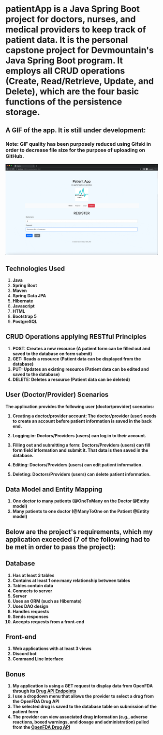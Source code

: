 # patientApp is a Java Spring Boot project for doctors, nurses, and medical providers to keep track of patient data. It is the personal capstone project for Devmountain's Java Spring Boot program. It employs all CRUD operations (Create, Read/Retrieve, Update, and Delete), which are the four basic functions of the persistence storage. 

## A GIF of the app. It is still under development:
### Note: GIF quality has been purposely reduced using Gifski in order to decrease file size for the purpose of uploading on GitHub.

![patientApp](https://github.com/kevinptx/patientApp/blob/main/patientAppDemo.gif)

## Technologies Used

1. <b>Java</b>
2. <b>Spring Boot</b>
3. <b>Maven</b>
4. <b>Spring Data JPA</b>
5. <b>Hibernate</b>
6. <b>Javascript</b>
7. <b>HTML</b>
8. <b>Bootstrap 5</b>
9. <b>PostgreSQL</b>

## CRUD Operations applying RESTful Principles
1. <b>POST:<b> Creates a new resource (A patient form can be filled out and saved to the database on form submit)
2. <b>GET:<b> Reads a resource (Patient data can be displayed from the database)
3. <b>PUT:<b> Updates an existing resource (Patient data can be edited and saved to the database)
4. <b>DELETE:<b> Deletes a resource (Patient data can be deleted)

## User (Doctor/Provider) Scenarios
The application provides the following user (doctor/provider) scenarios:

1. <b>Creating a doctor/provider account</b>: The doctor/provider (user) needs to create an account before patient information is saved in the back end.

2. <b>Logging in</b>: Doctors/Providers (users) can log in to their account.

3. <b>Filling out and submitting a form</b>: Doctors/Providers (users) can fill form field information and submit it. That data is then saved in the database.

4. <b>Editing</b>: Doctors/Providers (users) can edit patient information.

5. <b>Deleting</b>: Doctors/Providers (users) can delete patient information.

## Data Model and Entity Mapping

1. <b>One doctor to many patients (@OneToMany on the Doctor @Entity model)<b>
2. <b>Many patients to one doctor (@ManyToOne on the Patient @Entity model)<b>
  
## Below are the project's requirements, which my application exceeded (7 of the following had to be met in order to pass the project):
  
  
## Database
1. <b>Has at least 3 tables</b>
2. <b>Contains at least 1 one:many relationship between tables</b>
3. <b>Tables contain data</b>
4. <b>Connects to server</b>
5. <b>Server</b>
6. <b>Uses an ORM (such as Hibernate)</b>
7. <b>Uses DAO design</b>
8. <b>Handles requests</b>
9. <b>Sends responses</b>
10. <b>Accepts requests from a front-end</b>

## Front-end
1. <b>Web applications with at least 3 views</b>
2. <b>Discord bot</b>
3. <b>Command Line Interface</b>

## Bonus
1.  <b>My application is using a GET request to display data from OpenFDA through its [Drug API Endpoints](https://open.fda.gov/apis/drug/ "OpenFDA Drug API Endpoints")</b>
  2. <b>I use a dropdown menu that allows the provider to select a drug from the OpenFDA Drug API</b>
  3. <b>The selected drug is saved to the database table on submission of the patient form</b>
4. <b>The provider can view associated drug information (e.g., adverse reactions, boxed warnings, and dosage and administration) pulled from the [OpenFDA Drug API](https://open.fda.gov/apis/drug/ "OpenFDA Drug API")</b>
    
   



  
